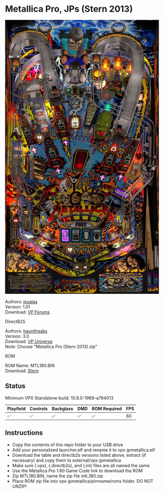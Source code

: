 # Metallica Pro, JPs (Stern 2013)

![Table Preview](https://github.com/evilwraith/vpx-images/blob/main/vpx-jpmetallica.jpg)

Authors: [jpsalas](https://www.vpforums.org/index.php?s=c4190c252e4b0afe20488a58dfe99e31&showuser=277)  
Version: 1.01  
Download: [VP Forums](https://www.vpforums.org/index.php?app=downloads&showfile=18612)

DirectB2S

Authors: [hauntfreaks](https://vpuniverse.com/profile/5216-hauntfreaks/)  
Version: 3.0  
Download: [VP Universe](https://vpuniverse.com/files/file/10947-metallica-premium-monsters-stern-2013-b2s-with-full-dmd/)  
Note: Choose "Metallica Pro (Stern 2013).zip"

ROM

ROM Name: MTL180.BIN  
Download: [Stern](https://sternpinball.com/?post_type=game_code&s=metallica)

## Status 

Minimum VPX Standalone build: 10.8.0-1989-a764013

| Playfield | Controls | Backglass | DMD | ROM Required | FPS | 
|-----------|----------|-----------|-----|--------------|-----|
| :white_check_mark: | :white_check_mark: | :white_check_mark: | :white_check_mark: | :white_check_mark: | 60 |

## Instructions

- Copy the contents of this repo folder to your USB drive
- Add your personalized launcher.elf and rename it to vpx-jpmetallica.elf
- Download the table and directb2s versions listed above, extract (if necessary) and copy them to external/vpx-jpmetallica
- Make sure (.vpx), (.directb2s), and (.ini) files are all named the same
- Use the Metallica Pro 1.80 Game Code link to download the ROM
- Zip MTL180.BIN, name the zip file mtl_180.zip
- Place ROM zip file into vpx-jpmetallica/pinmame/roms folder. DO NOT UNZIP!
